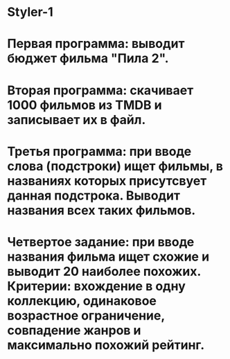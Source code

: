 # Styler-1

# Первая программа: выводит бюджет фильма "Пила 2".

# Вторая программа: скачивает 1000 фильмов из TMDB и записывает их в файл.

# Третья программа: при вводе слова (подстроки) ищет фильмы, в названиях которых присутсвует данная подстрока. Выводит названия всех таких  фильмов.

# Четвертое задание: при вводе названия фильма ищет схожие и выводит 20 наиболее похожих. Критерии: вхождение в одну коллекцию, одинаковое возрастное ограничение, совпадение жанров и максимально похожий рейтинг.
